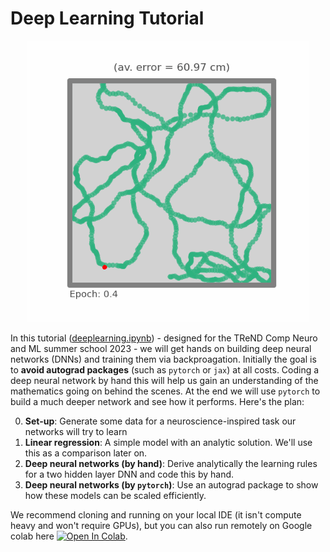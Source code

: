 # Deep Learning Tutorial 

<center><img src="figs/DNN.gif" width=450></center>


In this tutorial ([deeplearning.ipynb](deeplearning.ipynb)) - designed for the TReND Comp Neuro and ML summer school 2023 - we will get hands on building deep neural networks (DNNs) and training them via backproagation. Initially the goal is to **avoid autograd packages** (such as `pytorch` or `jax`) at all costs. Coding a deep neural network by hand this will help us gain an understanding of the mathematics going on behind the scenes. At the end we will use `pytorch` to build a much deeper network and see how it performs. Here's the plan: 

0. **Set-up**: Generate some data for a neuroscience-inspired task our networks will try to learn
1. **Linear regression**: A simple model with an analytic solution. We'll use this as a comparison later on. 
2. **Deep neural networks (by hand)**: Derive analytically the learning rules for a two hidden layer DNN and code this by hand.
3. **Deep neural networks (by `pytorch`)**: Use an autograd package to show how these models can be scaled efficiently.

We recommend cloning and running on your local IDE (it isn't compute heavy and won't require GPUs), but you can also run remotely on Google colab here [![Open In Colab](https://colab.research.google.com/assets/colab-badge.svg)](https://colab.research.google.com/github/TomGeorge1234/DeepLearningTutorial/blob/main/deeplearning.ipynb).
